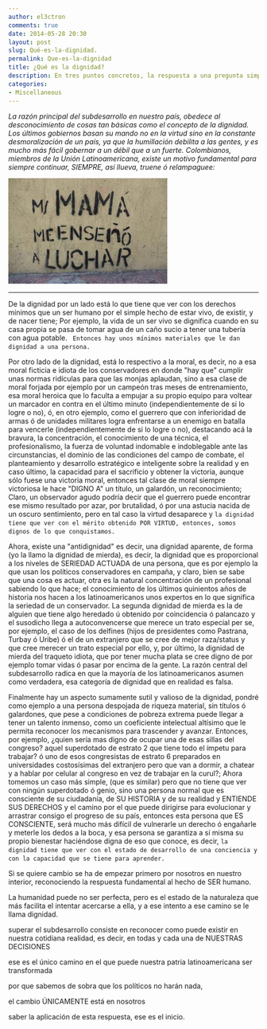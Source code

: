 ```yaml
---
author: el3ctron
comments: true
date: 2014-05-28 20:30
layout: post
slug: Qué-es-la-dignidad.
permalink: Que-es-la-dignidad
title: ¿Qué es la dignidad?
description: En tres puntos concretos, la respuesta a una pregunta simple y fundamental que incide directamente con el anhelado cambio, la superación del estado de subdesarrollo y el avance de nuestra Latinoamérica, EL ÚNICO CAMINO ¿Qué es la dignidad?
categories:
- Miscellaneous
---
```


*La razón principal del subdesarrollo en nuestro país, obedece al desconocimiento de cosas tan básicas como el concepto de la dignidad. Los últimos gobiernos basan su mando no en la virtud sino en la constante desmoralización de un país, ya que la humillación debilita a las gentes, y es mucho más fácil gobernar a un débil que a un fuerte. Colombianos, miembros de la Unión Latinoamericana, existe un motivo fundamental para siempre continuar, SIEMPRE, así llueva, truene ó relampaguee:*

[![Qué es la dignidad.](/wp-content/uploads/por_tema/politica/396105_374326782640354_490793525_n.jpg)](//el3ctron.github.io/Que-es-la-dignidad)

<!-- more -->
---
De la dignidad por un lado está lo que tiene que ver con los derechos mínimos que un ser humano por el simple hecho de estar vivo, de existir, y de nacer tiene; Por ejemplo, la vida de un ser vivo se dignifica cuando en su casa propia se pasa de tomar agua de un caño sucio a tener una tubería con agua potable. ` Entonces hay unos mínimos materiales que le dan dignidad a una persona.`

Por otro lado de la dignidad, está lo respectivo a la moral, es decir, no a esa moral ficticia e idiota de los conservadores en donde "hay que" cumplir unas normas ridículas para que las monjas aplaudan, sino a esa clase de moral forjada por ejemplo por un campeón tras meses de entrenamiento, esa moral heroica que lo faculta a empujar a su propio equipo para voltear un marcador en contra en el último minuto (independientemente de si lo logre o no), ó, en otro ejemplo, como el guerrero que con inferioridad de armas ó de unidades militares logra enfrentarse a un enemigo en batalla para vencerle (independientemente de si lo logre o no), destacando acá la bravura, la concentración, el conocimiento de una técnica, el profesionalismo, la fuerza de voluntad indomable e indoblegable ante las circunstancias, el dominio de las condiciones del campo de combate, el planteamiento y desarrollo estratégico e inteligente sobre la realidad y en caso último, la capacidad para el sacrificio y obtener la victoria, aunque sólo fuese una victoria moral, entonces tal clase de moral siempre victoriosa le hace "DIGNO A" un título, un galardón, un reconocimiento; Claro, un observador agudo podría decir que el guerrero puede encontrar ese mismo resultado por azar, por brutalidad, ó por una astucia nacida de un oscuro sentimiento, pero en tal caso la virtud desaparece y `la dignidad tiene que ver con el mérito obtenido POR VIRTUD, entonces, somos dignos de lo que conquistamos.`

Ahora, existe una "antidignidad" es decir, una dignidad aparente, de forma (yo la llamo la dignidad de mierda), es decir, la dignidad que es proporcional a los niveles de SERIEDAD ACTUADA de una persona, que es por ejemplo la que usan los políticos conservadores en campaña, y claro, bien se sabe que una cosa es actuar, otra es la natural concentración de un profesional sabiendo lo que hace; el conocimiento de los últimos quinientos años de historia nos hacen a los latinoamericanos unos expertos en lo que significa la seriedad de un conservador. La segunda dignidad de mierda es la de alguien que tiene algo heredado ú obtenido por coincidencia ó palancazo y el susodicho llega a autoconvencerse que merece un trato especial per se, por ejemplo, el caso de los delfines (hijos de presidentes como Pastrana, Turbay ó Uribe) ó el de un extranjero que se cree de mejor raza/status y que cree merecer un trato especial por ello, y, por último, la dignidad de mierda del traqueto idiota, que por tener mucha plata se cree digno de por ejemplo tomar vidas ó pasar por encima de la gente. La razón central del subdesarrollo radica en que la mayoría de los latinoamericanos asumen como verdadera, esa categoría de dignidad que en realidad es falsa.

Finalmente hay un aspecto sumamente sutil y valioso de la dignidad, pondré como ejemplo a una persona despojada de riqueza material, sin títulos ó galardones, que pese a condiciones de pobreza extrema puede llegar a tener un talento inmenso, como un coeficiente intelectual altísimo que le permita reconocer los mecanismos para trascender y avanzar. Entonces, por ejemplo, ¿quien sería mas digno de ocupar una de esas sillas del congreso? aquel superdotado de estrato 2 que tiene todo el ímpetu para trabajar? ó uno de esos congresistas de estrato 6 preparados en universidades costosísimas del extranjero pero que van a dormir, a chatear y a hablar por celular al congreso en vez de trabajar en la curul?; Ahora tomemos un caso más simple, (que es similar) pero que no tiene que ver con ningún superdotado ó genio, sino una persona normal que es consciente de su ciudadanía, de SU HISTORIA y de su realidad y ENTIENDE SUS DERECHOS y el camino por el que puede dirigirse para evolucionar y arrastrar consigo el progreso de su país, entonces esta persona que ES CONSCIENTE, será mucho más difícil de vulnerarle un derecho ó engañarle y meterle los dedos a la boca, y esa persona se garantiza a sí misma su propio bienestar haciéndose digna de eso que conoce, es decir, `la dignidad tiene que ver con el estado de desarrollo de una conciencia y con la capacidad que se tiene para aprender.`

Si se quiere cambio se ha de empezar primero por nosotros en nuestro interior, reconociendo la respuesta fundamental al hecho de SER humano.

La humanidad puede no ser perfecta, pero es el estado de la naturaleza que más facilita el intentar acercarse a ella, y a ese intento a ese camino se le llama dignidad.

superar el subdesarrollo consiste en reconocer como puede existir en nuestra cotidiana realidad, es decir, en todas y cada una de NUESTRAS DECISIONES

ese es el único camino en el que puede nuestra patria latinoamericana ser transformada

por que sabemos de sobra que los políticos no harán nada,

el cambio ÚNICAMENTE está en nosotros

saber la aplicación de esta respuesta, ese es el inicio.

<br><br><br>

